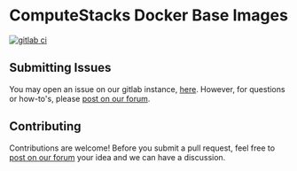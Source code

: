 # ComputeStacks Docker Base Images

[![gitlab ci](https://git.cmptstks.com/cs-public/images/base-image/badges/main/pipeline.svg)](https://git.cmptstks.com/cs-public/images/base-image/-/jobs)

## Submitting Issues

You may open an issue on our gitlab instance, [here](https://git.cmptstks.com/cs-public/images/base-image/-/issues). However, for questions or how-to's, please [post on our forum](https://forum.computestacks.com).


## Contributing

Contributions are welcome! Before you submit a pull request, feel free to [post on our forum](https://forum.computestacks.com) your idea and we can have a discussion.

